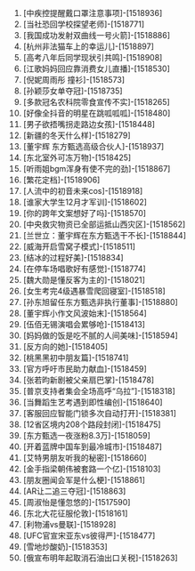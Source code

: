 
1. [中疾控提醒戴口罩注意事项]-[1518936]
1. [当社恐回学校探望老师]-[1518771]
1. [我国成功发射双曲线一号火箭]-[1518886]
1. [杭州非法猫车上的幸运儿]-[1518897]
1. [高考八年后同学现状引共鸣]-[1518908]
1. [江歌妈妈回应靠消费女儿直播]-[1518530]
1. [倪妮周雨彤 撞衫]-[1518573]
1. [孙颖莎女单夺冠]-[1518735]
1. [多款冠名农科院零食宣传不实]-[1518265]
1. [好像全抖音的明星在跳呱呱呱]-[1518480]
1. [男子欲捂嘴拐走路边女孩]-[1518448]
1. [新疆的冬天什么样]-[1518279]
1. [董宇辉 东方甄选高级合伙人]-[1518937]
1. [东北室外可冻万物]-[1518425]
1. [听雨姐bgm浑身有使不完的劲]-[1518867]
1. [繁花定档]-[1518906]
1. [人流中的初音未来cos]-[1518918]
1. [谁家大学生12月才军训]-[1518602]
1. [你的跨年文案想好了吗]-[1518570]
1. [中央救灾物资已全部运抵山西灾区]-[1518562]
1. [兰世立：董宇辉在东方甄选干不长]-[1518844]
1. [威海开启雪窝子模式]-[1518511]
1. [结冰的过程好美]-[1518834]
1. [在停车场唱歌好有感觉]-[1518774]
1. [魏大勋是懂反客为主的]-[1518021]
1. [女生考完4级遇暴雪爬回寝室]-[1518518]
1. [孙东旭留任东方甄选非执行董事]-[1518880]
1. [董宇辉小作文风波始末]-[1518564]
1. [伍佰无锡演唱会累够呛]-[1518413]
1. [妈妈做的饭是吃不腻的人间美味]-[1518594]
1. [反方向的她]-[1518405]
1. [桃黑黑初中朋友篇]-[1518741]
1. [官方呼吁市民助力献血]-[1518459]
1. [张若昀新剧被父亲扇巴掌]-[1518478]
1. [普京支持者集会全场高呼“乌拉”]-[1518318]
1. [当舞蹈生艺考遇到即性编创]-[1518640]
1. [客服回应智能门锁多次自动打开]-[1518381]
1. [12省区境内208个路段封闭]-[1518475]
1. [东方甄选一夜涨粉8.3万]-[1518059]
1. [开着蓝牌中国车到最冷城市]-[1518487]
1. [艾特男朋友听我的秘密]-[1518660]
1. [金手指梁朝伟被套路一个亿]-[1518103]
1. [朋友圈闻会军是什么梗]-[1518861]
1. [AR让二追三夺冠]-[1518863]
1. [周淑怡是懂忽悠的]-[1517590]
1. [东北大花征服伦敦]-[1518161]
1. [利物浦vs曼联]-[1518928]
1. [UFC官宣宋亚东vs彼得严]-[1518477]
1. [雪地炒酸奶]-[1518353]
1. [俄宣布明年起取消石油出口关税]-[1518263]